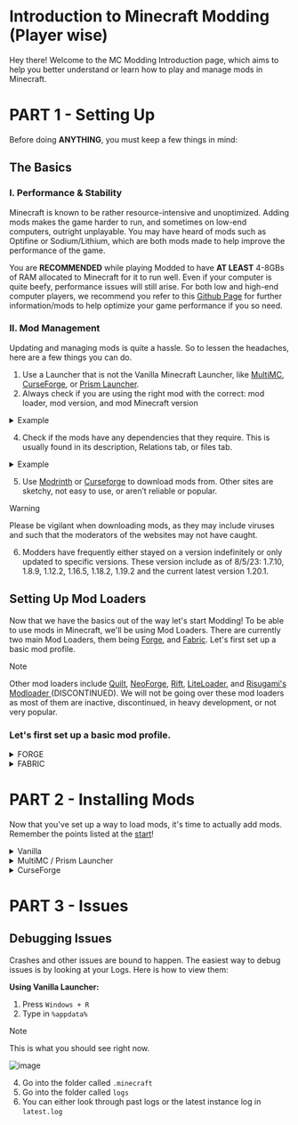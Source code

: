 # Introduction to Minecraft Modding (Player wise)
Hey there! Welcome to the MC Modding Introduction page, which aims to help you better understand or learn how to play and manage mods in Minecraft. 


# **PART 1 - Setting Up**
Before doing **ANYTHING**, you must keep a few things in mind:

## The Basics
### I. Performance & Stability
Minecraft is known to be rather resource-intensive and unoptimized. Adding mods makes the game harder to run, and sometimes on low-end computers, outright unplayable. You may have heard of mods such as Optifine or Sodium/Lithium, which are both mods made to help improve the performance of the game. 

You are **RECOMMENDED** while playing Modded to have **AT LEAST** 4-8GBs of RAM allocated to Minecraft for it to run well. Even if your computer is quite beefy, performance issues will still arise. For both low and high-end computer players, we recommend you refer to this  [Github Page](https://github.com/TheUsefulLists/UsefulMods) for further information/mods to help optimize your game performance if you so need. 

### II. Mod Management
Updating and managing mods is quite a hassle. So to lessen the headaches, here are a few things you can do.
1. Use a Launcher that is not the Vanilla Minecraft Launcher, like [MultiMC](https://multimc.org/), [CurseForge](https://download.curseforge.com/), or [Prism Launcher](https://prismlauncher.org/).
2. Always check if you are using the right mod with the correct: mod loader, mod version, and mod Minecraft version


<details>
<summary>Example</summary>
<br>
  
> [!NOTE]
> Clicking on a file in the Files tab on CurseForge, and clicking a file on the Versions tab on Modrinth, will show you something similar to the images below respectively
> 
> ![image](https://github.com/Spookfu/moddedmc/assets/75686139/a96a63c2-8b9b-411e-9be9-697fdd2a5056)
> ![image](https://github.com/Spookfu/moddedmc/assets/75686139/2a2b454c-9466-4422-abe3-86cd718c88bb)

</details>


4. Check if the mods have any dependencies that they require. This is usually found in its description, Relations tab, or files tab.


<details>
<summary>Example</summary>
<br>
  
> [!NOTE]
> Mod Dependencies list on a CurseForge and Modrinth mod page respectively. **CurseForge's** dependencies page can be seen in the Relations Tab, and **Modrinth's** dependencies can be seen in a mods file page.
> 
> ![image](https://github.com/Spookfu/moddedmc/assets/75686139/48100494-f874-4cf5-ac36-9d1058419ad4)
> ![image](https://github.com/Spookfu/moddedmc/assets/75686139/b3228188-bceb-40d6-aff8-bdeba7e3e3fc)

</details>


5. Use [Modrinth](https://modrinth.com/) or [Curseforge](https://beta.curseforge.com/minecraft/search?page=1&class=mc-mods&sortType=2&pageSize=20) to download mods from. Other sites are sketchy, not easy to use, or aren’t reliable or popular.
> [!WARNING]
> Please be vigilant when downloading mods, as they may include viruses and such that the moderators of the websites may not have caught.

6. Modders have frequently either stayed on a version indefinitely or only updated to specific versions. These version include as of 8/5/23: 1.7.10, 1.8.9, 1.12.2, 1.16.5, 1.18.2, 1.19.2 and the current latest version 1.20.1. 


## Setting Up Mod Loaders
Now that we have the basics out of the way let's start Modding! To be able to use mods in Minecraft, we'll be using Mod Loaders. There are currently two main Mod Loaders, them being [Forge](https://files.minecraftforge.net/net/minecraftforge/forge/), and [Fabric](https://fabricmc.net/). Let's first set up a basic mod profile.

> [!NOTE]
> Other mod loaders include [Quilt](https://quiltmc.org/en/), [NeoForge](https://neoforged.net/), [Rift](https://www.curseforge.com/minecraft/mc-mods/rift), [LiteLoader](http://www.liteloader.com/), and [Risugami's Modloader ](https://ftb.fandom.com/wiki/Risugami's_Modloader) (DISCONTINUED). We will not be going over these mod loaders as most of them are inactive, discontinued, in heavy development, or not very popular.

### Let's first set up a basic mod profile.

<details>
<summary> FORGE </summary>
<br>

Select the Client you are using.

 <details>
 <summary> Vanilla </summary>
 <br>
   
 **Vanilla**
 1. Go to the Minecraft Launcher, and launch your preferred version. After it has loaded into the Title Screen, exit out of the game.
 1. Go to the [Forge](https://files.minecraftforge.net/net/minecraftforge/forge/) Website
 2. Click on your preferred version and Download the Recommended INSTALLER (If you wish to, you can choose the Latest Installer). Upon completion open the downloaded file. 
    
  ![image](https://github.com/Spookfu/moddedmc/assets/75686139/34322acb-3c17-41ef-b495-643728718a02)
  ![image](https://github.com/Spookfu/moddedmc/assets/75686139/e3bfd223-a390-47d4-9173-18e2b13d3ee2)
  
 3. You should now see this! Click on `OK` and wait for it to install. (The Black mark is your profile name.) Wait for Forge to be installed.
    
    ![image](https://github.com/Spookfu/moddedmc/assets/75686139/d5f4db67-f617-4247-b547-4e8a4e1f627d)

    > [!NOTE]
    > This is what you should see right now.
    > 
    > You should see this after the download has been completed.
    >
    > ![image](https://github.com/Spookfu/moddedmc/assets/75686139/1062f50b-d06a-4a1e-ad55-935541690146)

 5. Open the Minecraft Launcher and you should see a forge profile in your Installations List.
    
    ![image](https://github.com/Spookfu/moddedmc/assets/75686139/3917a696-0635-4b07-9cab-eff39cfbc8cf)

    That's it! Now that you've set up a simple mod loader, it's time to add mods!
    
    <details>
    <summary>If not, click here! </summary>
    <br>

    1. Click on the Installations Tab

    ![image](https://github.com/Spookfu/moddedmc/assets/75686139/2060fce6-c3ca-4ade-bb86-c49780e5fdb9)
    

    2. Check the Box called `MODDED` on the top, then click `New Installation`.
     
    ![image](https://github.com/Spookfu/moddedmc/assets/75686139/5c5f817c-6692-4c3f-8d56-05e9d1644ff5)

    3. Click on Versions, and scroll down until you see the desired Version, then click `Create`.

    ![image](https://github.com/Spookfu/moddedmc/assets/75686139/a8491cef-477f-4496-b657-7f7e66aab522)
    
    You're done! Now that you've set up a simple mod loader, it's time to add mods!

    </details>
</details>


<details>
<summary> MultiMC / Prism Launcher </summary>
<br>

**MultiMC / Prism Launcher**
1. Open the Launcher and click `Add Instance`

![image](https://github.com/Spookfu/moddedmc/assets/75686139/0c2afcc7-fee0-42db-b06c-d67c9c8ebf45)

2. Choose your preferred version, click on `Forge` then press `OK`

![image](https://github.com/Spookfu/moddedmc/assets/75686139/e1c932b2-573c-4620-a709-cbda175aa1fc)

> [!NOTE]
> This is what you should see right now.
> 
> You should see this now!
>
> ![image](https://github.com/Spookfu/moddedmc/assets/75686139/fa75ab44-7f1c-4119-9aeb-39195fa925bf)


You're done! Now that you've set up a simple mod loader, it's time to add mods!

</details>

<details>
<summary> CurseForge </summary>
<br>

1. Open CurseForge, and click on `Create Custom Profile`
   
![image](https://github.com/Spookfu/moddedmc/assets/75686139/3b316a7f-75dd-4a0a-8b13-c6430fd01122)

2. Enter a Name for your profile, choose your preferred version, and click on Forge. Once you're satisfied, click `Create`

   ![image](https://github.com/Spookfu/moddedmc/assets/75686139/3962e942-de17-4834-bd75-e0096f59a342)

   > [!NOTE]
   > This is what you should see right now.
   > 
   > You should see this when it finishes downloading.
   >
   > ![image](https://github.com/Spookfu/moddedmc/assets/75686139/02a83e66-9686-40dc-a30e-db7966612374)


You're good to go! Now that you've set up a simple mod loader, it's time to add mods!

</details>


</details>


<details>
<summary> FABRIC </summary>
<br>

<details>
<summary> Vanilla </summary>
<br>
  
**Vanilla**
1. Go to the Minecraft Launcher, and launch your preferred version. After it has loaded into the Title Screen, exit out of the game.
2. Go to the [Fabric](https://fabricmc.net/) Website
3. Click on `download here`
   
![image](https://github.com/Spookfu/moddedmc/assets/75686139/94fc2ba2-5390-4897-aeb8-f85478b18d7f)

4. Click on `Download for Windows` (or `Download universal jar` if you're not using Windows), and open the downloaded file.
> [!NOTE]
> Fabric has their own [Installation guide](https://fabricmc.net/wiki/install) that you can look through instead of here.

![image](https://github.com/Spookfu/moddedmc/assets/75686139/8fee7f0d-4ccc-4dea-9247-96cb2e8b2003)

5. You should see this now! Choose your preferred version (Check the Show Snapshots button for Snapshot versions), check `Create Profile`, if it isn't already, and press `Install`

![image](https://github.com/Spookfu/moddedmc/assets/75686139/85c9883e-5eec-4865-a95a-bb0b74705a05)

> [!NOTE]
> This is what you should see right now.
> 
> You should see this after the download has been completed.
>
> ![image](https://github.com/Spookfu/moddedmc/assets/75686139/e25d039f-365a-4c33-b0be-527345b67bfe)

6. Open the Minecraft Launcher, and you should see a fabric profile in your Installations List.
![image](https://github.com/Spookfu/moddedmc/assets/75686139/b97c938f-015a-4e05-a4b7-851dd876c8e4)

That's it! Now that you've set up a simple mod loader, it's time to add mods!

</details>

<details>
<summary> MultiMC / Prism Launcher </summary>
<br>

**MultiMC / Prism Launcher**
1. Open the Launcher and click `Add Instance`

![image](https://github.com/Spookfu/moddedmc/assets/75686139/0c2afcc7-fee0-42db-b06c-d67c9c8ebf45)

2. Choose your preferred version, click on `Fabric` then press `OK`

![image](https://github.com/Spookfu/moddedmc/assets/75686139/6196df41-c5a3-418f-890c-4a3a3bd8d20d)


> [!NOTE]
> This is what you should see right now.
> 
> You should see this now!
> 
> ![image](https://github.com/Spookfu/moddedmc/assets/75686139/4ddeabb6-a739-4b31-aec5-71be6ee87ec6)


You're done! Now that you've set up a simple mod loader, it's time to add mods!

</details>

<details>
<summary> CurseForge </summary>
<br>

1. Open CurseForge, and click on `Create Custom Profile`
   
![image](https://github.com/Spookfu/moddedmc/assets/75686139/3b316a7f-75dd-4a0a-8b13-c6430fd01122)

2. Enter a Name for your profile, choose your preferred version, and click on Fabric. Once you're satisfied, click `Create`

   ![image](https://github.com/Spookfu/moddedmc/assets/75686139/73400613-a09a-4f9e-a8f7-592ade0feb57)

   > [!NOTE]
   > This is what you should see right now.
   > 
   > You should see this when it finishes downloading.
   > 
   > ![image](https://github.com/Spookfu/moddedmc/assets/75686139/ec721cfa-2f12-477d-851e-e3d658133f0d)


You're good to go! Now that you've set up a simple mod loader, it's time to add mods!

</details>

</details>

# PART 2 - Installing Mods
Now that you've set up a way to load mods, it's time to actually add mods. Remember the points listed at the [start](https://github.com/Spookfu/moddedmc#ii-mod-management)!

<details>
<summary> Vanilla </summary>
<br>

**Using Vanilla Launcher:**
1. Press `Windows + R`
2. Type in `%appdata%`
   
> [!NOTE]
> This is what you should see right now.
> 
> ![image](https://github.com/Spookfu/moddedmc/assets/75686139/c82b00bd-bac0-4164-b31f-246842247aec)
   
4. Go into the folder called `.minecraft`
5. Create a folder named `mods` if it doesn't exist.

> [!NOTE]
> The other contents of your folder do not need to look exactly like this. The important part is that `mods` folder EXISTS.
> 
> ![image](https://github.com/Spookfu/moddedmc/assets/75686139/5244affd-8dc4-4887-bbd2-2b8d486feed1)

6. Go to either [Modrinth](https://modrinth.com/) or [Curseforge](https://beta.curseforge.com/minecraft/search?page=1&class=mc-mods&sortType=2&pageSize=20) and download the mods you wish to play.

> [!IMPORTANT]
> Remember the points listed at the [start](https://github.com/Spookfu/moddedmc#ii-mod-management)!

7. Once the mods are downloaded, drag the files into the `mods` folder.

![image](https://github.com/Spookfu/moddedmc/assets/75686139/c4ce8f2d-e2c4-40a9-9ebe-9a148a42f91c)


</details>

<details>
<summary> MultiMC / Prism Launcher </summary>
<br>

</details>

<details>
<summary> CurseForge </summary>
<br>

</details>



# PART 3 - Issues
## Debugging Issues
Crashes and other issues are bound to happen. The easiest way to debug issues is by looking at your Logs. Here is how to view them:

**Using Vanilla Launcher:**
1. Press `Windows + R`
2. Type in `%appdata%`
   
> [!NOTE]
> This is what you should see right now.
> 
> ![image](https://github.com/Spookfu/moddedmc/assets/75686139/c82b00bd-bac0-4164-b31f-246842247aec)
   
4. Go into the folder called `.minecraft`
5. Go into the folder called `logs`
6. You can either look through past logs or the latest instance log in `latest.log`



    



